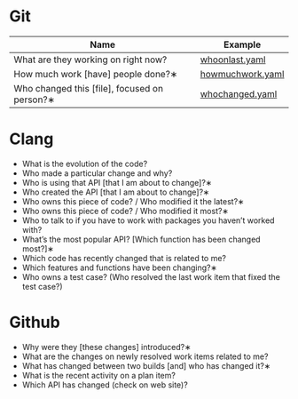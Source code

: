 # Git
Name                                                        | Example
------------------------------------------------------------|---------------------------------------------
What are they working on right now?                         | [whoonlast.yaml](../examples/whoonlast.yaml)
How much work [have] people done?∗                          | [howmuchwork.yaml](../examples/howmuchwork.yaml)
Who changed this [file], focused on person?∗                | [whochanged.yaml](../examples/whochanged.yaml)

# Clang

- What is the evolution of the code?
- Who made a particular change and why?
- Who is using that API [that I am about to change]?∗
- Who created the API [that I am about to change]?∗
- Who owns this piece of code? / Who modified it the latest?∗
- Who owns this piece of code? / Who modified it most?∗
- Who to talk to if you have to work with packages you haven’t worked with?
- What’s the most popular API? [Which function has been changed most?]∗
- Which code has recently changed that is related to me?
- Which features and functions have been changing?∗
- Who owns a test case? (Who resolved the last work item that fixed the test case?)


# Github

- Why were they [these changes] introduced?∗
- What are the changes on newly resolved work items related to me?
- What has changed between two builds [and] who has changed it?∗
- What is the recent activity on a plan item?
- Which API has changed (check on web site)?